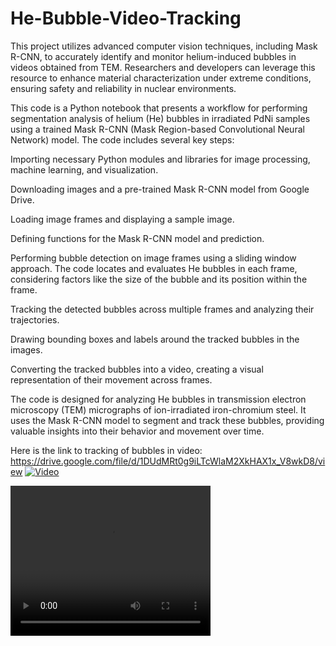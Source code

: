 # He-Bubble-Video-Tracking
 This project utilizes advanced computer vision techniques, including Mask R-CNN, to accurately identify and monitor helium-induced bubbles in videos obtained from TEM. Researchers and developers can leverage this resource to enhance material characterization under extreme conditions, ensuring safety and reliability in nuclear environments.

 This code is a Python notebook that presents a workflow for performing segmentation analysis of helium (He) bubbles in irradiated PdNi samples using a trained Mask R-CNN (Mask Region-based Convolutional Neural Network) model. The code includes several key steps:

Importing necessary Python modules and libraries for image processing, machine learning, and visualization.

Downloading images and a pre-trained Mask R-CNN model from Google Drive.

Loading image frames and displaying a sample image.

Defining functions for the Mask R-CNN model and prediction.

Performing bubble detection on image frames using a sliding window approach. The code locates and evaluates He bubbles in each frame, considering factors like the size of the bubble and its position within the frame.

Tracking the detected bubbles across multiple frames and analyzing their trajectories.

Drawing bounding boxes and labels around the tracked bubbles in the images.

Converting the tracked bubbles into a video, creating a visual representation of their movement across frames.

The code is designed for analyzing He bubbles in transmission electron microscopy (TEM) micrographs of ion-irradiated iron-chromium steel. It uses the Mask R-CNN model to segment and track these bubbles, providing valuable insights into their behavior and movement over time.

Here is the link to tracking of bubbles in video: https://drive.google.com/file/d/1DUdMRt0g9iLTcWlaM2XkHAX1x_V8wkD8/view
[![Video](https://github.com/shradhautk/He-Bubble-Video-Tracking/assets/101154495/ad8f25f6-2207-47b3-be4c-0e4ab30927f9)](https://youtube.com/shorts/hTLPorkpK7k?feature=share)


<video width="320" height="240" controls autoplay>
    <source src="https://youtube.com/shorts/hTLPorkpK7k?feature=share" type="video/mp4">
    Your browser does not support the video tag.
</video>
